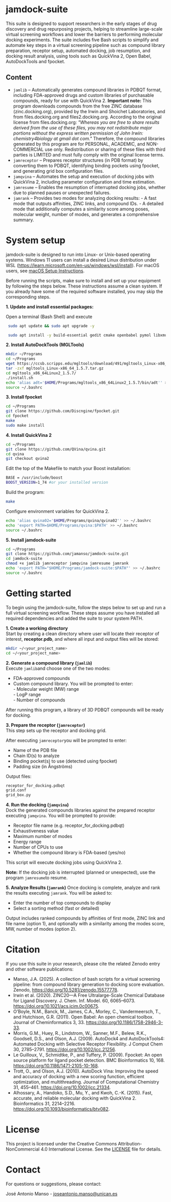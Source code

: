 # jamdock-suite
This suite is designed to support researchers in the early stages of drug discovery and drug repurposing projects, helping to streamline large-scale virtual screening workflows and lower the barriers to performing molecular docking experiments. The suite includes five Bash scripts to simplify and automate key steps in a virtual screening pipeline such as compound library preparation, receptor setup, automated docking, job resumption, and docking result analysis, using tools such as QuickVina 2, Open Babel, AutoDockTools and fpocket.

## Content

- `jamlib` – Automatically generates compound libraries in PDBQT format, including FDA-approved drugs and custom libraries of purchasable compounds, ready for use with QuickVina 2. **Important note:** This program downloads compounds from the free ZINC database (zinc.docking.org), provided by the Irwin and Shoichet Laboratories, and from files.docking.org and files2.docking.org. According to the original license from files.docking.org: *"Whereas you are free to share results derived from the use of these files, you may not redistribute major portions without the express written permission of John Irwin: chemistry4biology at gmail dot com."* Therefore, the compound libraries generated by this program are for PERSONAL, ACADEMIC, and NON-COMMERCIAL use only. Redistribution or sharing of these files with third parties is LIMITED and must fully comply with the original license terms.
- `jamreceptor` – Prepares receptor structures (in PDB format) by converting them to PDBQT, identifying binding pockets using fpocket, and generating grid box configuration files.
- `jamqvina` – Automates the setup and execution of docking jobs with QuickVina 2, including parameter configuration and time estimation.
- `jamresume` – Enables the resumption of interrupted docking jobs, whether due to planned pauses or unexpected failures.
- `jamrank` – Provides two modes for analyzing docking results:
      - A fast mode that outputs affinities, ZINC links, and compound IDs.
      - A detailed mode that additionally computes a similarity score among poses, molecular weight, number of modes, and generates a comprehensive summary.

# System setup
jamdock-suite is designed to run into Linux- or Unix-based operating systems. Windows 11 users can install a desired Linux distribution under WSL (https://learn.microsoft.com/en-us/windows/wsl/install).
For macOS users, see [macOS Setup Instructions](./macos-setup.md).

Before running the scripts, make sure to install and set up your equipment by following the steps below. These instructions assume a clean system. If you already have some of the required software installed, you may skip the corresponding steps.

**1. Update and install essential packages:**

Open a terminal (Bash Shell) and execute
```bash
 sudo apt update && sudo apt upgrade -y
```
```bash
 sudo apt install -y build-essential gedit cmake openbabel pymol libxmu6 wget bc git libboost1.74-all-dev xutils-dev
```
**2. Install AutoDockTools (MGLTools)**
```bash
mkdir ~/Programs
cd ~/Programs
wget https://ccsb.scripps.edu/mgltools/download/491/mgltools_Linux-x86_64_1.5.7.tar.gz
tar -zxf mgltools_Linux-x86_64_1.5.7.tar.gz
cd mgltools_x86_64Linux2_1.5.7/
./install.sh
echo 'alias adt='$HOME/Programs/mgltools_x86_64Linux2_1.5.7/bin/adt'' >> ~/.bashrc
source ~/.bashrc
```
**3. Install fpocket**
```bash
cd ~/Programs
git clone https://github.com/Discngine/fpocket.git
cd fpocket
make
sudo make install
```
**4. Install QuickVina 2**
```bash
cd ~/Programs
git clone https://github.com/QVina/qvina.git
cd qvina
git checkout qvina2
```
Edit the top of the Makefile to match your Boost installation:
```bash
BASE = /usr/include/boost
BOOST_VERSION=1_74 #or your installed version
```
Build the program:
```bash
make
```
Configure environment variables for QuickVina 2.
```bash
echo 'alias qvina02='$HOME/Programs/qvina/qvina02'' >> ~/.bashrc
echo 'export PATH=$HOME/Programs/qvina:$PATH' >> ~/.bashrc
source ~/.bashrc
```
**5. Install jamdock-suite**
```bash
cd ~/Programs
git clone https://github.com/jamanso/jamdock-suite.git
cd jamdock-suite
chmod +x jamlib jamreceptor jamqvina jamresume jamrank
echo 'export PATH="$HOME/Programs/jamdock-suite:$PATH"' >> ~/.bashrc
source ~/.bashrc
```
# Getting started
To begin using the jamdock-suite, follow the steps below to set up and run a full virtual screening workflow. These steps assume you have installed all required dependencies and added the suite to your system PATH.

**1. Create a working directory**\
Start by creating a clean directory where user will locate their receptor of interest, **receptor.pdb**,  and where all input and output files will be stored:
```bash
mkdir ~/<your_project_name>
cd ~/<your_project_name>
```

**2. Generate a compound library (`jamlib`)**\
Execute `jamlib`and choose one of the two modes:
- FDA-approved compounds
- Custom compound library. You will be prompted to enter:\
            - Molecular weight (MW) range\
            - LogP range\
            - Number of compounds
 
After running this program, a library of 3D PDBQT compounds will be ready for docking.

**3. Prepare the receptor (`jamreceptor`)**\
This step sets up the receptor and docking grid.

After executing `jamreceptor`you will be prompted to enter:
- Name of the PDB file
- Chain ID(s) to analyze
- Binding pocket(s) to use (detected using fpocket)
- Padding size (in Ångströms)

Output files:

```bash
receptor_for_docking.pdbqt
grid.conf
grid_box.py
```

**4. Run the docking (`jamqvina`)**\
Dock the generated compounds libraries against the prepared receptor executing `jamqvina`. You will be prompted to provide:
- Receptor file name (e.g. receptor_for_docking.pdbqt)
- Exhaustiveness value
- Maximum number of modes
- Energy range
- Number of CPUs to use
- Whether the compound library is FDA-based (yes/no)

This script will execute docking jobs using QuickVina 2.

**Note:** If the docking job is interrupted (planned or unexpected), use the program `jamresume`to resume.

**5. Analyze Results (`jamrank`)**
Once docking is complete, analyze and rank the results executing `jamrank`. You will be asked to:
- Enter the number of top compounds to display
- Select a sorting method (fast or detailed)

Output includes ranked compounds by affinities of first mode, ZINC link and file name (option 1), and optionally with a similarity among the modes score, MW, number of modes (option 2).

# Citation

If you use this suite in your research, please cite the related Zenodo entry and other software publications:
- Manso, J.A. (2025). A collection of bash scripts for a virtual screening pipeline: from compound library generation to docking score evaluation. Zenodo, https://doi.org/10.5281/zenodo.15577778.
- Irwin et al. (2020). ZINC20—A Free Ultralarge-Scale Chemical Database for Ligand Discovery. J. Chem. Inf. Model. 60, 6065–6073. https://doi.org/10.1021/acs.jcim.0c00675.
- O’Boyle, N.M., Banck, M., James, C.A., Morley, C., Vandermeersch, T., and Hutchison, G.R. (2011). Open Babel: An open chemical toolbox. Journal of Cheminformatics 3, 33. https://doi.org/10.1186/1758-2946-3-33.
- Morris, G.M., Huey, R., Lindstrom, W., Sanner, M.F., Belew, R.K., Goodsell, D.S., and Olson, A.J. (2009). AutoDock4 and AutoDockTools4: Automated Docking with Selective Receptor Flexibility. J Comput Chem 30, 2785–2791. https://doi.org/10.1002/jcc.21256.
- Le Guilloux, V., Schmidtke, P., and Tuffery, P. (2009). Fpocket: An open source platform for ligand pocket detection. BMC Bioinformatics 10, 168. https://doi.org/10.1186/1471-2105-10-168.
- Trott, O., and Olson, A.J. (2010). AutoDock Vina: Improving the speed and accuracy of docking with a new scoring function, efficient optimization, and multithreading. Journal of Computational Chemistry 31, 455–461. https://doi.org/10.1002/jcc.21334.
- Alhossary, A., Handoko, S.D., Mu, Y., and Kwoh, C.-K. (2015). Fast, accurate, and reliable molecular docking with QuickVina 2. Bioinformatics 31, 2214–2216. https://doi.org/10.1093/bioinformatics/btv082.

# License
This project is licensed under the Creative Commons Attribution-NonCommercial 4.0 International License. See the [LICENSE](https://github.com/jamanso/jamdock-suite/blob/main/LICENSE.txt) file for details.

# Contact
For questions or suggestions, please contact:

José Antonio Manso - joseantonio.manso@unican.es
